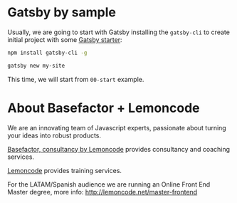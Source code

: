 # Gatsby by sample

Usually, we are going to start with Gatsby installing the `gatsby-cli` to create initial project with some [Gatsby starter](https://www.gatsbyjs.org/docs/starters/):

```bash
npm install gatsby-cli -g

gatsby new my-site
```

This time, we will start from `00-start` example.

# About Basefactor + Lemoncode

We are an innovating team of Javascript experts, passionate about turning your ideas into robust products.

[Basefactor, consultancy by Lemoncode](http://www.basefactor.com) provides consultancy and coaching services.

[Lemoncode](http://lemoncode.net/services/en/#en-home) provides training services.

For the LATAM/Spanish audience we are running an Online Front End Master degree, more info: http://lemoncode.net/master-frontend
